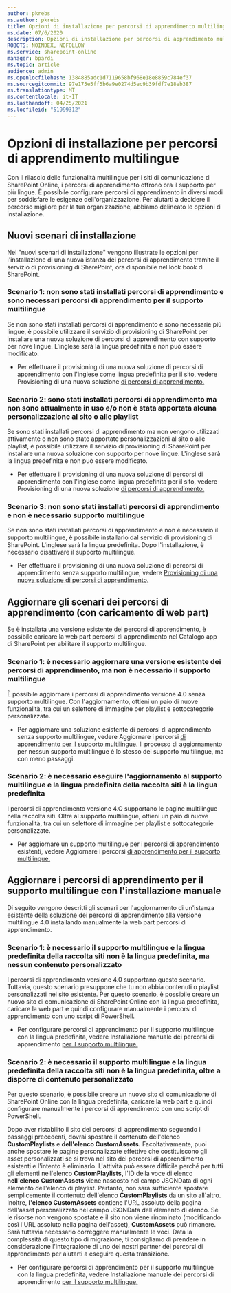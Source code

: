 ```yaml
---
author: pkrebs
ms.author: pkrebs
title: Opzioni di installazione per percorsi di apprendimento multilingue
ms.date: 07/6/2020
description: Opzioni di installazione per percorsi di apprendimento multilingue
ROBOTS: NOINDEX, NOFOLLOW
ms.service: sharepoint-online
manager: bpardi
ms.topic: article
audience: admin
ms.openlocfilehash: 1384885adc1d7119658bf968e18e8859c784ef37
ms.sourcegitcommit: 97e175e5ff5b6a9e0274d5ec9b39fdf7e18eb387
ms.translationtype: MT
ms.contentlocale: it-IT
ms.lasthandoff: 04/25/2021
ms.locfileid: "51999312"
---
```

# <a name="setup-options-for-multilingual-learning-pathways"></a>Opzioni di installazione per percorsi di apprendimento multilingue
Con il rilascio delle funzionalità multilingue per i siti di comunicazione di SharePoint Online, i percorsi di apprendimento offrono ora il supporto per più lingue. È possibile configurare percorsi di apprendimento in diversi modi per soddisfare le esigenze dell'organizzazione. Per aiutarti a decidere il percorso migliore per la tua organizzazione, abbiamo delineato le opzioni di installazione. 

## <a name="new-install-scenarios"></a>Nuovi scenari di installazione
Nei "nuovi scenari di installazione" vengono illustrate le opzioni per l'installazione di una nuova istanza dei percorsi di apprendimento tramite il servizio di provisioning di SharePoint, ora disponibile nel look book di SharePoint.

### <a name="scenario-1-we-have-not-installed-learning-pathways-and-need-learning-pathways-multilingual-support"></a>Scenario 1: non sono stati installati percorsi di apprendimento e sono necessari percorsi di apprendimento per il supporto multilingue 
Se non sono stati installati percorsi di apprendimento e sono necessarie più lingue, è possibile utilizzare il servizio di provisioning di SharePoint per installare una nuova soluzione di percorsi di apprendimento con supporto per nove lingue. L'inglese sarà la lingua predefinita e non può essere modificato. 
- Per effettuare il provisioning di una nuova soluzione di percorsi di apprendimento con l'inglese come lingua predefinita per il sito, vedere Provisioning di una nuova soluzione [di percorsi di apprendimento.](custom_provision_ml.md)

### <a name="scenario-2-we-installed-learning-pathways-but-arent-currently-using-it-andor-havent-made-any-customization-to-the-site-or-playlists"></a>Scenario 2: sono stati installati percorsi di apprendimento ma non sono attualmente in uso e/o non è stata apportata alcuna personalizzazione al sito o alle playlist 
Se sono stati installati percorsi di apprendimento ma non vengono utilizzati attivamente o non sono state apportate personalizzazioni al sito o alle playlist, è possibile utilizzare il servizio di provisioning di SharePoint per installare una nuova soluzione con supporto per nove lingue. L'inglese sarà la lingua predefinita e non può essere modificato. 
- Per effettuare il provisioning di una nuova soluzione di percorsi di apprendimento con l'inglese come lingua predefinita per il sito, vedere Provisioning di una nuova soluzione [di percorsi di apprendimento.](custom_provision_ml.md)

### <a name="scenario-3-we-havent-installed-learning-pathways-and-dont-need-multilingual-support"></a>Scenario 3: non sono stati installati percorsi di apprendimento e non è necessario supporto multilingue 
Se non sono stati installati percorsi di apprendimento e non è necessario il supporto multilingue, è possibile installarlo dal servizio di provisioning di SharePoint. L'inglese sarà la lingua predefinita. Dopo l'installazione, è necessario disattivare il supporto multilingue. 
- Per effettuare il provisioning di una nuova soluzione di percorsi di apprendimento senza supporto multilingue, vedere [Provisioning di una nuova soluzione di percorsi di apprendimento.](custom_provision_ml.md)

## <a name="update-learning-pathways-with-a-web-part-upload-scenarios"></a>Aggiornare gli scenari dei percorsi di apprendimento (con caricamento di web part)
Se è installata una versione esistente dei percorsi di apprendimento, è possibile caricare la web part percorsi di apprendimento nel Catalogo app di SharePoint per abilitare il supporto multilingue. 

### <a name="scenario-1-we-need-to-upgrade-an-existing-version-of-learning-pathways-but-dont-need-multilingual-support"></a>Scenario 1: è necessario aggiornare una versione esistente dei percorsi di apprendimento, ma non è necessario il supporto multilingue
È possibile aggiornare i percorsi di apprendimento versione 4.0 senza supporto multilingue. Con l'aggiornamento, ottieni un paio di nuove funzionalità, tra cui un selettore di immagine per playlist e sottocategorie personalizzate. 

- Per aggiornare una soluzione esistente di percorsi di apprendimento senza supporto multilingue, vedere Aggiornare i percorsi [di apprendimento per il supporto multilingue.](custom_update_ml.md) Il processo di aggiornamento per nessun supporto multilingue è lo stesso del supporto multilingue, ma con meno passaggi. 

### <a name="scenario-2-we-need-to-upgrade-to-multilingual-support-and-the-default-language-of-the-site-collection-is-our-default-language"></a>Scenario 2: è necessario eseguire l'aggiornamento al supporto multilingue e la lingua predefinita della raccolta siti è la lingua predefinita
I percorsi di apprendimento versione 4.O supportano le pagine multilingue nella raccolta siti. Oltre al supporto multilingue, ottieni un paio di nuove funzionalità, tra cui un selettore di immagine per playlist e sottocategorie personalizzate. 
- Per aggiornare un supporto multilingue per i percorsi di apprendimento esistenti, vedere Aggiornare i percorsi [di apprendimento per il supporto multilingue.](custom_update_ml.md) 

## <a name="update-learning-pathways-for-multilingual-support-with-manual-install"></a>Aggiornare i percorsi di apprendimento per il supporto multilingue con l'installazione manuale 
Di seguito vengono descritti gli scenari per l'aggiornamento di un'istanza esistente della soluzione dei percorsi di apprendimento alla versione multilingue 4.0 installando manualmente la web part percorsi di apprendimento. 

### <a name="scenario-1-we-need-multilingual-support-and-the-default-language-of-the-site-collection-is-not-our-default-language--no-custom-content"></a>Scenario 1: è necessario il supporto multilingue e la lingua predefinita della raccolta siti non è la lingua predefinita, ma nessun contenuto personalizzato 
I percorsi di apprendimento versione 4.0 supportano questo scenario. Tuttavia, questo scenario presuppone che tu non abbia contenuti o playlist personalizzati nel sito esistente. Per questo scenario, è possibile creare un nuovo sito di comunicazione di SharePoint Online con la lingua predefinita, caricare la web part e quindi configurare manualmente i percorsi di apprendimento con uno script di PowerShell. 
- Per configurare percorsi di apprendimento per il supporto multilingue con la lingua predefinita, vedere Installazione manuale dei percorsi di apprendimento [per il supporto multilingue.](custom_manualsetup_ml.md)

### <a name="scenario-2-we-need-multilingual-support-and-the-default-language-of-the-site-collection-is-not-our-default-language--plus-we-have-custom-content"></a>Scenario 2: è necessario il supporto multilingue e la lingua predefinita della raccolta siti non è la lingua predefinita, oltre a disporre di contenuto personalizzato 
Per questo scenario, è possibile creare un nuovo sito di comunicazione di SharePoint Online con la lingua predefinita, caricare la web part e quindi configurare manualmente i percorsi di apprendimento con uno script di PowerShell. 

Dopo aver ristabilito il sito dei percorsi di apprendimento seguendo i passaggi precedenti, dovrai spostare il contenuto dell'elenco **CustomPlaylists** e **dell'elenco CustomAssets.** Facoltativamente, puoi anche spostare le pagine personalizzate effettive che costituiscono gli asset personalizzati se si trova nel sito dei percorsi di apprendimento esistenti e l'intento è eliminarlo. L'attività può essere difficile perché per tutti gli elementi nell'elenco **CustomPlaylists,** l'ID della voce di elenco **nell'elenco CustomAssets** viene nascosto nel campo JSONData di ogni elemento dell'elenco di playlist. Pertanto, non sarà sufficiente spostare semplicemente il contenuto dell'elenco **CustomPlaylists** da un sito all'altro. Inoltre, **l'elenco CustomAssets** contiene l'URL assoluto della pagina dell'asset personalizzato nel campo JSONData dell'elemento di elenco. Se le risorse non vengono spostate e il sito non viene rinominato (modificando così l'URL assoluto nella pagina dell'asset), **CustomAssets** può rimanere. Sarà tuttavia necessario correggere manualmente le voci. Data la complessità di questo tipo di migrazione, ti consigliamo di prendere in considerazione l'integrazione di uno dei nostri partner dei percorsi di apprendimento per aiutarti a eseguire questa transizione.
- Per configurare percorsi di apprendimento per il supporto multilingue con la lingua predefinita, vedere Installazione manuale dei percorsi di apprendimento [per il supporto multilingue.](custom_manualsetup_ml.md)

